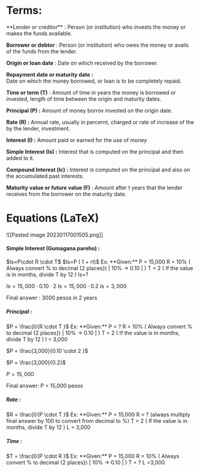 
<h1>Terms:</h1> 
**Lender or creditor** :
Person (or institution) who invests the money 
or makes the funds available.

**Borrower or debtor** :
Person (or institution) who owes the money or 
avails of the funds from the lender.

**Origin or loan date** :
Date on which received by the borrower. 

**Repayment date or maturity date :**  
Date on which the money borrowed, or loan is to be completely repaid. 

**Time or term (T)** : 
Amount of time in years the money is borrowed or invested, length of time between the origin and maturity dates. 

**Principal (P) :** 
Amount of money borrov invested on the origin date.

**Rate (R) :** 
Annual rate, usually in percernt, charged or rate of increase of the by the lender, investment. 

**Interest (I) :** 
Amount paid or earned for the use of  money

**Simple Interest (Is) :**
Interest that is computed on the principal and then added to it.

**Compound Interest (lc) :**
Interest is computed on the principal and also on the accumulated past interests.

**Maturity value or future value (F)** :
Amount after t years that the lender receives from the borrower on the maturity date.


<h1>Equations (LaTeX)</h1>

![[Pasted image 20230117001505.png]]

<h4>Simple Interest (Gumagana pareho) :</h4> 
$Is=P\cdot R \cdot T$  
$Is=P ( 1 + rt)$
Ex: 
 **Given:**
 P = 15,000 
 R = 10% ( Always convert % to decimal {2 places}) | 10% -> 0.10 | )
 T = 2 ( If the value is in months, divide T by 12 )
 Is=? 

 $Is=15,000 \cdot 0.10 \cdot 2$ 
 $Is= 15,000 \cdot 0.2$
 $Is=3,000$ 

 Final answer : 3000 pesos in 2 years
<h5>Principal :</h5>
$P = \frac{I}{R \cdot T }$ 
Ex:
 **Given:**
 P = ?
 R = 10% ( Always convert % to decimal {2 places}) | 10% -> 0.10 | )
 T = 2 ( If the value is in months, divide T by 12 )
 I = 3,000

 $P = \frac{3,000}{0.10 \cdot 2 }$ 
 
 $P = \frac{3,000}{0.2}$ 

 $P = 15,000$ 

 Final answer: P = 15,000 pesos
<h5>Rate :</h5>
$R = \frac{I}{P \cdot T }$
Ex:
 **Given:**
 P = 15,000 
 R = ? (always multiply final answer by 100 to convert from decimal to %)
 T = 2 ( If the value is in months, divide T by 12 )
 L = 3,000
<h5>Time :</h5>
$T = \frac{I}{P \cdot R }$
Ex:
 **Given:**
 P = 15,000 
 R = 10% ( Always convert % to decimal {2 places}) | 10% -> 0.10 | )
 T = ?
 L =3,000

